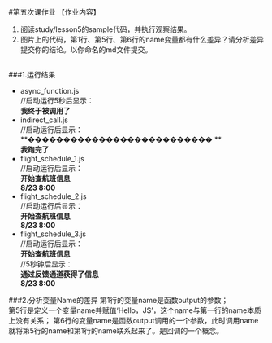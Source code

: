 
#第五次课作业
【作业内容】  
1. 阅读study/lesson5的sample代码，并执行观察结果。  
2. 图片上的代码，第1行、第5行、第6行的name变量都有什么差异？请分析差异提交你的结论。以你命名的md文件提交。
##
###1.运行结果
    
+ async_function.js  
//启动运行5秒后显示：   
**我终于被调用了**
+ indirect_call.js  
//启动运行后显示：**�������������������������� **   
**我跑完了**
+ flight_schedule_1.js  
//启动运行后显示：  
**开始查航班信息**  
**8/23 8:00**
+ flight_schedule_2.js    
//启动运行后显示：  
**开始查航班信息**  
**8/23 8:00**
+ flight_schedule_3.js  
//启动运行后显示：  
**开始查航班信息**   
//5秒钟后显示：   
**通过反馈通道获得了信息**  
**8/23 8:00**

###2.分析变量Name的差异
第1行的变量name是函数output的参数；  
第5行是定义一个变量name并赋值‘Hello，JS’，这个name与第一行的name本质上没有关系；
第6行的变量name是函数output调用的一个参数，此时调用name就将第5行的name和第1行的name联系起来了。是回调的一个概念。